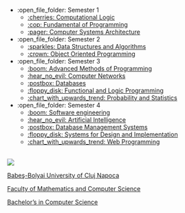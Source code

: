 <ul>
  <li>:open_file_folder: Semester 1
    <ul>
      <li>
        <a href="https://github.com/teodoradra/Computational-Logic"> 
          :cherries:  Computational Logic 
        </a>
      </li>
      <li>
        <a href="https://github.com/teodoradra/Fundamental-of-Programming"> 
          :cop:  Fundamental of Programming 
        </a>
      </li>
      <li>
        <a href="https://github.com/teodoradra/Computer-Systems-Architecture"> 
          :pager:  Computer Systems Architecture
        </a>
      </li>
    </ul>
  </li>
  <li>:open_file_folder: Semester 2
    <ul>
      <li>
        <a href="https://github.com/teodoradra/Data-Structures-and-Algorithms"> 
          :sparkles:  Data Structures and Algorithms 
        </a>
      </li>
      <li>
        <a href="https://github.com/teodoradra/Object-Oriented-Programming"> 
          :crown:  Object Oriented Programming 
        </a>
      </li>
    </ul>
  </li>
  <li>:open_file_folder: Semester 3
    <ul>
      <li>
        <a href="https://github.com/teodoradra/MAP"> 
          :boom:  Advanced Methods of Programming 
        </a>
      </li>
      <li>
        <a href="https://github.com/teodoradra/Computer-Networks"> 
          :hear_no_evil:  Computer Networks 
        </a>
      </li>
      <li>
        <a href="https://github.com/teodoradra/Databases"> 
          :postbox:  Databases 
        </a>
      </li>
      <li>
        <a href="https://github.com/teodoradra/Functional-and-Logic-Programming"> 
          :floppy_disk:  Functional and Logic Programming 
        </a>
      </li>
      <li>
        <a href="https://github.com/teodoradra/Probability-and-Statistics"> 
          :chart_with_upwards_trend:  Probability and Statistics
        </a>
      </li>
    </ul>
  </li>
  
  <li>:open_file_folder: Semester 4
    <ul>
      <li>
        <a href="https://github.com/teodoradra/MAP"> 
          :boom:  Software engineering
        </a>
      </li>
      <li>
        <a href="https://github.com/teodoradra/Artificial-Intelligence"> 
          :hear_no_evil:  Artificial Intelligence
        </a>
      </li>
      <li>
        <a href="https://github.com/teodoradra/Databases"> 
          :postbox:  Database Management Systems 
        </a>
      </li>
      <li>
        <a href="https://github.com/teodoradra/Systems-for-Design-and-Implementation"> 
          :floppy_disk:  Systems for Design and Implementation
        </a>
      </li>
      <li>
        <a href="https://github.com/teodoradra/Probability-and-Statistics"> 
          :chart_with_upwards_trend:  Web Programming
        </a>
      </li>
    </ul>
  </li>
  
</ul>

<br>
<img src="http://www.chem.ubbcluj.ro/romana/conferinte/MEEMB/archive/pictures/ubb.gif" />
<a href="http://www.cs.ubbcluj.ro">
<p> Babeş-Bolyai University of Cluj Napoca </p>
<p> Faculty of Mathematics and Computer Science </p>
<p> Bachelor’s in Computer Science </p>
</a>
<br>
